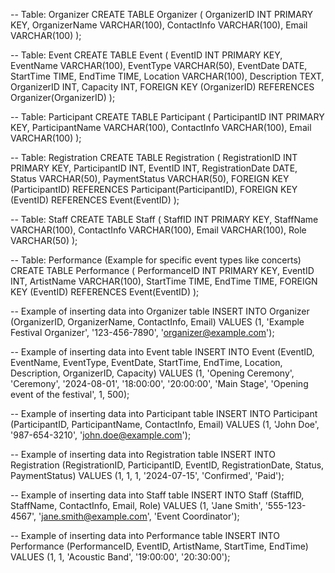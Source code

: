 
-- Table: Organizer
CREATE TABLE Organizer (
    OrganizerID INT PRIMARY KEY,
    OrganizerName VARCHAR(100),
    ContactInfo VARCHAR(100),
    Email VARCHAR(100)
);

-- Table: Event
CREATE TABLE Event (
    EventID INT PRIMARY KEY,
    EventName VARCHAR(100),
    EventType VARCHAR(50),
    EventDate DATE,
    StartTime TIME,
    EndTime TIME,
    Location VARCHAR(100),
    Description TEXT,
    OrganizerID INT,
    Capacity INT,
    FOREIGN KEY (OrganizerID) REFERENCES Organizer(OrganizerID)
);

-- Table: Participant
CREATE TABLE Participant (
    ParticipantID INT PRIMARY KEY,
    ParticipantName VARCHAR(100),
    ContactInfo VARCHAR(100),
    Email VARCHAR(100)
);

-- Table: Registration
CREATE TABLE Registration (
    RegistrationID INT PRIMARY KEY,
    ParticipantID INT,
    EventID INT,
    RegistrationDate DATE,
    Status VARCHAR(50),
    PaymentStatus VARCHAR(50),
    FOREIGN KEY (ParticipantID) REFERENCES Participant(ParticipantID),
    FOREIGN KEY (EventID) REFERENCES Event(EventID)
);

-- Table: Staff
CREATE TABLE Staff (
    StaffID INT PRIMARY KEY,
    StaffName VARCHAR(100),
    ContactInfo VARCHAR(100),
    Email VARCHAR(100),
    Role VARCHAR(50)
);

-- Table: Performance (Example for specific event types like concerts)
CREATE TABLE Performance (
    PerformanceID INT PRIMARY KEY,
    EventID INT,
    ArtistName VARCHAR(100),
    StartTime TIME,
    EndTime TIME,
    FOREIGN KEY (EventID) REFERENCES Event(EventID)
);

-- Example of inserting data into Organizer table
INSERT INTO Organizer (OrganizerID, OrganizerName, ContactInfo, Email)
VALUES (1, 'Example Festival Organizer', '123-456-7890', 'organizer@example.com');

-- Example of inserting data into Event table
INSERT INTO Event (EventID, EventName, EventType, EventDate, StartTime, EndTime, Location, Description, OrganizerID, Capacity)
VALUES (1, 'Opening Ceremony', 'Ceremony', '2024-08-01', '18:00:00', '20:00:00', 'Main Stage', 'Opening event of the festival', 1, 500);

-- Example of inserting data into Participant table
INSERT INTO Participant (ParticipantID, ParticipantName, ContactInfo, Email)
VALUES (1, 'John Doe', '987-654-3210', 'john.doe@example.com');

-- Example of inserting data into Registration table
INSERT INTO Registration (RegistrationID, ParticipantID, EventID, RegistrationDate, Status, PaymentStatus)
VALUES (1, 1, 1, '2024-07-15', 'Confirmed', 'Paid');

-- Example of inserting data into Staff table
INSERT INTO Staff (StaffID, StaffName, ContactInfo, Email, Role)
VALUES (1, 'Jane Smith', '555-123-4567', 'jane.smith@example.com', 'Event Coordinator');

-- Example of inserting data into Performance table
INSERT INTO Performance (PerformanceID, EventID, ArtistName, StartTime, EndTime)
VALUES (1, 1, 'Acoustic Band', '19:00:00', '20:30:00');
<!---
CHUMMI2003/CHUMMI2003 is a ✨ special ✨ repository because its `README.md` (this file) appears on your GitHub profile.
You can click the Preview link to take a look at your changes.
--->
